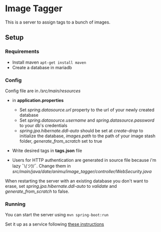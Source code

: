# Image Tagger

This is a server to assign tags to a bunch of images.

## Setup

### Requirements
- Install maven `apt-get install maven`
- Create a database in mariadb

### Config

Config file are in */src/main/resources*

- in **application.properties**
	- Set *spring.datasource.url* property to the url of your newly created database
	- Set *spring.datasource.username* and *spring.datasource.password* to your db's credentials
	- *spring.jpa.hibernate.ddl-auto* should be set at *create-drop* to initialize the database, *images.path* to the path of your image stash folder, *generate_from_scratch* set to true

- Write desired tags in **tags.json** file
- Users for HTTP authentication are generated in source file because i'm lazy ¯\\_(ツ)_/¯. Change them in *src/main/java/date/animu/image_tagger/controller/WebSecurity.java*

When restarting the server with an existing database you don't want to erase, set *spring.jpa.hibernate.ddl-auto* to *validate* and *generate_from_scratch* to false.

### Running

You can start the server using `mvn spring-boot:run`

Set it up as a service following [these instructions](http://stackoverflow.com/questions/21503883/spring-boot-application-as-a-service) 